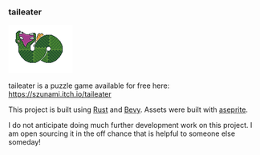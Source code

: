 ### taileater

![logo of a pixellated snake attempting to eat it's own tail](logo.gif)

taileater is a puzzle game available for free here: https://szunami.itch.io/taileater

This project is built using [Rust](https://www.rust-lang.org/) and [Bevy](https://bevyengine.org/). Assets were built with [aseprite](https://www.aseprite.org/).


I do not anticipate doing much further development work on this project. I am open sourcing it in the off chance that is helpful to someone else someday!
